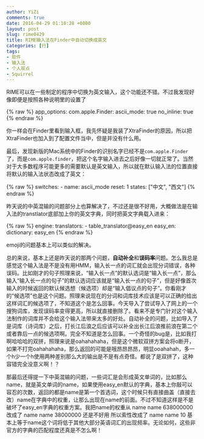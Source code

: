 ```yaml
---
author: YiZi
comments: true
date: 2016-04-29 01:10:28 +0800
layout: post
slug: rime0429
title: RIME输入法在Finder中自动切换成英文
categories: [行]
tags:
- 软件
- 输入法
- 个人观点
- Squirrel
---
```

RIME可以在一些制定的程序中切换为英文输入，这个功能还不错。不过我发现好像即便是按照各种说明里的设置了

{% raw %}
  app_options:
    com.apple.Finder:
      ascii_mode: true
      no_inline: true
{% endraw %}

你一样会在Finder里看到输入框，我先怀疑是我装了XtraFinder的原因，所以把XtraFinder也加入到了配置文件当中，但是并没有什么用。

最后，发现新版的Mac系统中的Finder的识别名字已经不是`com.apple.Finder`了，而是`com.apple.finder`，把这个名字输入进去之后好像一切就正常了。当然对于大多数程序可能更多的需要默认是英文输入，所以就在默认输入法的位置直接将默认的输入法状态改成了英文：

{% raw %}
  switches:
    - name: ascii_mode
      reset: 1
      states: ["中文", "西文"]
{% endraw %}

昨天说的中英混输的问题部分上也算解决了，不过还是很不好用，大概做法是在输入法的transtlator底部加上你的英文字典，同时把英文字典载入进来：

{% raw %}
  engine:
    translators:
      - table_translator@easy_en
  easy_en:
    dictionary: easy_en
{% endraw %}

emoji的问题基本上可以类似的解决。

总的来说，基本上还是昨天说的那两个问题，**自动补全**和**误码率**问题。怎么我总是感觉这个输入法是不是没有用HMM，输入长一点的词汇就会出现分词错误，各种误码。比如刚才的句子照理来说，“输入长一点”的默认选词是“输入长一点”，那么输入“输入长一点的句子”的默认选词应该就是“输入长一点的句子”，但是好像首次输入的时候返回的默认候选想（候选项）却是“输入倡议点的句子”。你看刚才的“候选项”也是这个问题。照理来说现在的分词和词库技术应该是可以正确的给出这样词汇的候选项了，不知道这个是怎么回事。今天导入了尝试导入了网上的一个搜狗词库，发现误码率变得更高，所以就直接删除了。看来不是专门针对这个输入法制作的词库并不会给这个输入法带来太多的好处。自动补全的问题，比如导入了是词库（诗词库）之后，打长江后浪之后应该可以补全出长江后浪推前浪在第二个或者靠后一点的候选项啊。完全不知道是怎么回事。一个奇怪的bug是，比如我打啊哈哈哈的双拼，照理来说是oahahahaha，但是这个微软双拼方案会将o断开，如果不打完oahahahaha，那么返回的可能是哦昂昂昂昂，明显ooahahah，多一个h少一个h使用两种差别那么大的输出是不是有点奇怪。都说了是双拼了，这种容错完全没意义啊！？


那最后还得提一下中英混输的问题，一些词汇是会形成英文单词的，比如那么name，就是英文单词的name，如果使用easy_en默认的字典，基本上你敲可以容忍的次数，返回的都是name是第一个首选词，这个时候只有直接曲盖（直接去改）name在字典中的权重，让那么出现在name的前面。不过不知道这样是不是破坏了easy_en字典的权重方案。我把name的权重从
name	name	638000000
改成了
name	name	38000000
还是不好用
所以索性改成了
name	name	10
基本上等于name这个词将低于其他大部分英语词汇的出现频率。无论如何，这些非官方的字典的匹配程度还真是不怎么啊！
